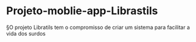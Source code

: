 # Projeto-moblie-app-Librastils

   §O projeto Libratils tem o compromisso de criar um sistema para facilitar a vida dos surdos 
